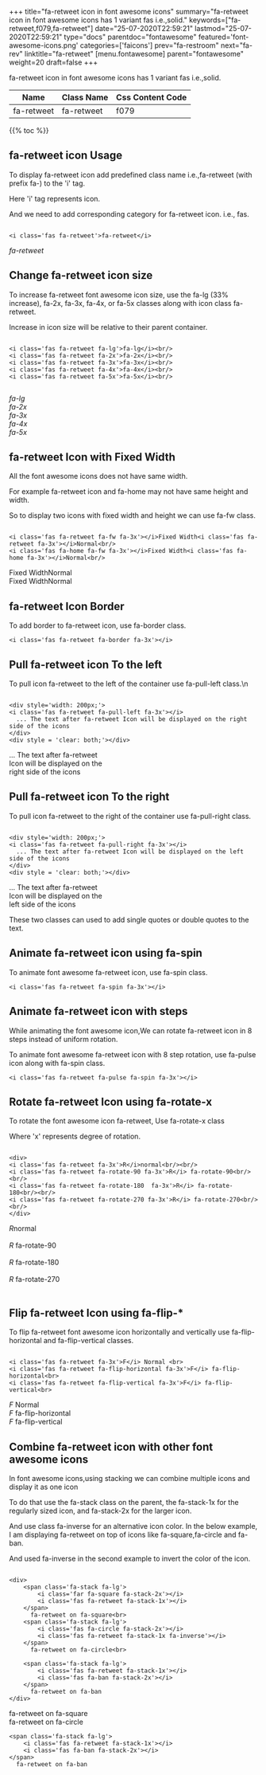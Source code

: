 +++
title="fa-retweet icon in font awesome icons"
summary="fa-retweet icon in font awesome icons has 1 variant fas i.e.,solid."
keywords=["fa-retweet,f079,fa-retweet"]
date="25-07-2020T22:59:21"
lastmod="25-07-2020T22:59:21"
type="docs"
parentdoc="fontawesome"
featured='font-awesome-icons.png'
categories=['faicons']
prev="fa-restroom"
next="fa-rev"
linktitle="fa-retweet"
[menu.fontawesome]
parent="fontawesome"
weight=20
draft=false
+++


fa-retweet icon in font awesome icons has 1 variant fas i.e.,solid.

<div class='table-responsive'><table class='table'><thead><tr><th>Name</th><th>Class Name</th><th>Css Content Code</th></tr></thead><tbody><tr><td>fa-retweet</td><td>fa-retweet</td><td>f079</td></tr></tbody></table></div>


{{% toc %}}


## fa-retweet icon Usage

To display fa-retweet icon add predefined class name i.e.,fa-retweet (with prefix fa-) to the 'i' tag.

Here 'i' tag represents icon.

And we need to add corresponding category for fa-retweet icon. i.e., fas.


```

<i class='fas fa-retweet'>fa-retweet</i>
```

<i class='fas fa-retweet'>fa-retweet</i>




## Change fa-retweet icon size
To increase fa-retweet font awesome icon size, use the fa-lg (33% increase), fa-2x, fa-3x, fa-4x, or fa-5x classes along with icon class fa-retweet.

Increase in icon size will be relative to their parent container. 

```

<i class='fas fa-retweet fa-lg'>fa-lg</i><br/>
<i class='fas fa-retweet fa-2x'>fa-2x</i><br/>
<i class='fas fa-retweet fa-3x'>fa-3x</i><br/>
<i class='fas fa-retweet fa-4x'>fa-4x</i><br/>
<i class='fas fa-retweet fa-5x'>fa-5x</i><br/>
            
```

<i class='fas fa-retweet fa-lg'>fa-lg</i><br/>
<i class='fas fa-retweet fa-2x'>fa-2x</i><br/>
<i class='fas fa-retweet fa-3x'>fa-3x</i><br/>
<i class='fas fa-retweet fa-4x'>fa-4x</i><br/>
<i class='fas fa-retweet fa-5x'>fa-5x</i><br/>
            



## fa-retweet Icon with Fixed Width 

All the font awesome icons does not have same width.

For example fa-retweet icon and fa-home may not have same height and width.

So to display two icons with fixed width and height we can use fa-fw class.


```

<i class='fas fa-retweet fa-fw fa-3x'></i>Fixed Width<i class='fas fa-retweet fa-3x'></i>Normal<br/>
<i class='fas fa-home fa-fw fa-3x'></i>Fixed Width<i class='fas fa-home fa-3x'></i>Normal<br/>
```

<i class='fas fa-retweet fa-fw fa-3x'></i>Fixed Width<i class='fas fa-retweet fa-3x'></i>Normal<br/>
<i class='fas fa-home fa-fw fa-3x'></i>Fixed Width<i class='fas fa-home fa-3x'></i>Normal<br/>



## fa-retweet Icon Border 

To add border to fa-retweet icon, use fa-border class.


```
<i class='fas fa-retweet fa-border fa-3x'></i>

```
<i class='fas fa-retweet fa-border fa-3x'></i>





## Pull fa-retweet icon To the left

To pull icon fa-retweet to the left of the container use fa-pull-left class.\n

```

<div style='width: 200px;'>
<i class='fas fa-retweet fa-pull-left fa-3x'></i>
  ... The text after fa-retweet Icon will be displayed on the right side of the icons
</div>
<div style = 'clear: both;'></div>
```

<div style='width: 200px;'>
<i class='fas fa-retweet fa-pull-left fa-3x'></i>
  ... The text after fa-retweet Icon will be displayed on the right side of the icons
</div>
<div style = 'clear: both;'></div>




## Pull fa-retweet icon To the right
To pull icon fa-retweet to the right of the container use fa-pull-right class.

```

<div style='width: 200px;'>
<i class='fas fa-retweet fa-pull-right fa-3x'></i>
  ... The text after fa-retweet Icon will be displayed on the left side of the icons
</div>
<div style = 'clear: both;'></div>
```

<div style='width: 200px;'>
<i class='fas fa-retweet fa-pull-right fa-3x'></i>
  ... The text after fa-retweet Icon will be displayed on the left side of the icons
</div>
<div style = 'clear: both;'></div>

These two classes can used to add single quotes or double quotes to the text.


## Animate fa-retweet icon using fa-spin
To animate font awesome fa-retweet icon, use fa-spin class.

```
<i class='fas fa-retweet fa-spin fa-3x'></i>
```
<i class='fas fa-retweet fa-spin fa-3x'></i>




## Animate fa-retweet icon with steps
While animating the font awesome icon,We can rotate fa-retweet icon in 8 steps instead of uniform rotation.

To animate font awesome fa-retweet icon with 8 step rotation, use fa-pulse icon along with fa-spin class.


```
<i class='fas fa-retweet fa-pulse fa-spin fa-3x'></i>

```
<i class='fas fa-retweet fa-pulse fa-spin fa-3x'></i>





## Rotate fa-retweet Icon using fa-rotate-x
To rotate the font awesome icon fa-retweet, Use fa-rotate-x class

Where 'x' represents degree of rotation.


```

<div>
<i class='fas fa-retweet fa-3x'>R</i>normal<br/><br/>
<i class='fas fa-retweet fa-rotate-90 fa-3x'>R</i> fa-rotate-90<br/><br/> 
<i class='fas fa-retweet fa-rotate-180  fa-3x'>R</i> fa-rotate-180<br/><br/> 
<i class='fas fa-retweet fa-rotate-270 fa-3x'>R</i> fa-rotate-270<br/><br/>
</div>
```

<div>
<i class='fas fa-retweet fa-3x'>R</i>normal<br/><br/>
<i class='fas fa-retweet fa-rotate-90 fa-3x'>R</i> fa-rotate-90<br/><br/> 
<i class='fas fa-retweet fa-rotate-180  fa-3x'>R</i> fa-rotate-180<br/><br/> 
<i class='fas fa-retweet fa-rotate-270 fa-3x'>R</i> fa-rotate-270<br/><br/>
</div>




## Flip fa-retweet Icon using fa-flip-*
To flip fa-retweet font awesome icon horizontally and vertically use fa-flip-horizontal and fa-flip-vertical classes. 

```

<i class='fas fa-retweet fa-3x'>F</i> Normal <br>
<i class='fas fa-retweet fa-flip-horizontal fa-3x'>F</i> fa-flip-horizontal<br>
<i class='fas fa-retweet fa-flip-vertical fa-3x'>F</i> fa-flip-vertical<br>
```

<i class='fas fa-retweet fa-3x'>F</i> Normal <br>
<i class='fas fa-retweet fa-flip-horizontal fa-3x'>F</i> fa-flip-horizontal<br>
<i class='fas fa-retweet fa-flip-vertical fa-3x'>F</i> fa-flip-vertical<br>




## Combine fa-retweet icon with other font awesome icons
In font awesome icons,using stacking we can combine multiple icons and display it as one icon 

To do that use the fa-stack class on the parent, the fa-stack-1x for the regularly sized icon, and fa-stack-2x for the larger icon.

And use class fa-inverse for an alternative icon color. 
In the below example, I am displaying fa-retweet on top of icons like fa-square,fa-circle and fa-ban.

And used fa-inverse in the second example to invert the color of the icon.

```

<div>
    <span class='fa-stack fa-lg'>
        <i class='far fa-square fa-stack-2x'></i>
        <i class='fas fa-retweet fa-stack-1x'></i>
    </span>
      fa-retweet on fa-square<br>
    <span class='fa-stack fa-lg'>
        <i class='fas fa-circle fa-stack-2x'></i>
        <i class='fas fa-retweet fa-stack-1x fa-inverse'></i>
    </span>
      fa-retweet on fa-circle<br>

    <span class='fa-stack fa-lg'>
        <i class='fas fa-retweet fa-stack-1x'></i>
        <i class='fas fa-ban fa-stack-2x'></i>
    </span>
      fa-retweet on fa-ban
</div>
```

<div>
    <span class='fa-stack fa-lg'>
        <i class='far fa-square fa-stack-2x'></i>
        <i class='fas fa-retweet fa-stack-1x'></i>
    </span>
      fa-retweet on fa-square<br>
    <span class='fa-stack fa-lg'>
        <i class='fas fa-circle fa-stack-2x'></i>
        <i class='fas fa-retweet fa-stack-1x fa-inverse'></i>
    </span>
      fa-retweet on fa-circle<br>

    <span class='fa-stack fa-lg'>
        <i class='fas fa-retweet fa-stack-1x'></i>
        <i class='fas fa-ban fa-stack-2x'></i>
    </span>
      fa-retweet on fa-ban
</div>






